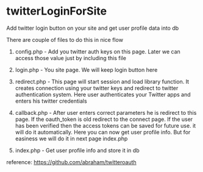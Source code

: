 twitterLoginForSite
===================

Add twitter login button on your site and get user profile data into db

There are couple of files to do this in nice flow

1. config.php - Add you twitter auth keys on this page. Later we can access those value just by including this file

2. login.php - You site page. We will keep login button here


3. redirect.php - This page will start session and load library function. It creates connection using your twitter keys and redirect to twitter authentication system. Here user authenticates your Twitter apps and enters his twitter credentials
  
4. callback.php - After user enters correct parameters he is redirect to this page. If the oauth_token is old redirect to the connect page. If the user has been verified then the access tokens can be saved for future use. it will do it automatically. Here you can now get user profile info. But for easiness we will do it in next page index.php
  
  
5. index.php - Get user profile info and store it in db

reference: https://github.com/abraham/twitteroauth
